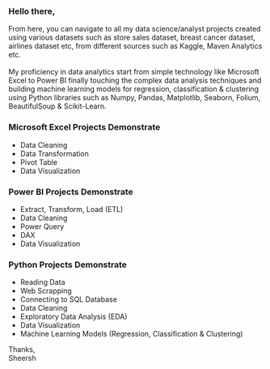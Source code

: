 ### Hello there,

From here, you can navigate to all my data science/analyst projects created using various datasets such as store sales dataset, breast cancer dataset, airlines dataset etc,  from different sources such as Kaggle, Maven Analytics etc. <br><br>
My proficiency in data analytics start from simple technology like Microsoft Excel to Power BI finally touching the complex data analysis techniques and building machine learning models for regression, classification & clustering using Python libraries such as Numpy, Pandas, Matplotlib, Seaborn, Folium, BeautifulSoup & Scikit-Learn. 

### Microsoft Excel Projects Demonstrate
- Data Cleaning
- Data Transformation
- Pivot Table
- Data Visualization

### Power BI Projects Demonstrate
- Extract, Transform, Load (ETL)
- Data Cleaning
- Power Query
- DAX
- Data Visualization

### Python Projects Demonstrate
- Reading Data
- Web Scrapping
- Connecting to SQL Database
- Data Cleaning
- Exploratory Data Analysis (EDA)
- Data Visualization
- Machine Learning Models (Regression, Classification & Clustering)

Thanks, <br>
Sheersh

<!---
sheershp99/sheershp99 is a ✨ special ✨ repository because its `README.md` (this file) appears on your GitHub profile.
You can click the Preview link to take a look at your changes.
--->
